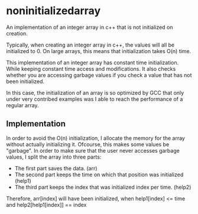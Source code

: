 noninitializedarray
===================

An implementation of an integer array in c++ that is not initialized on creation.

Typically, when creating an integer array in c++, the values will all be initialized to 0.
On large arrays, this means that initialization takes O(n) time. 

This implementation of an integer array has constant time initialization. While keeping constant time
access and modifications. It also checks whether you are accessing garbage values if you check a value that has not
been initialized.

In this case, the initialization of an array is so optimized by GCC that only under very contribed examples was I able to reach
the performance of a regular array.

## Implementation

In order to avoid the O(n) initialization, I allocate the memory for the array without actually initializing it. Ofcourse, this makes some values be "garbage". In order to make sure that the user never accesses garbage values, I split the array into three parts:

 - The first part saves the data. (arr)
 - The second part keeps the time on which that position was initialized (help1)
 - The third part keeps the index that was initialized index per time. (help2)

Therefore, arr[index] will have been initialized, when help1[index] <= time and help2[help1[index]] == index